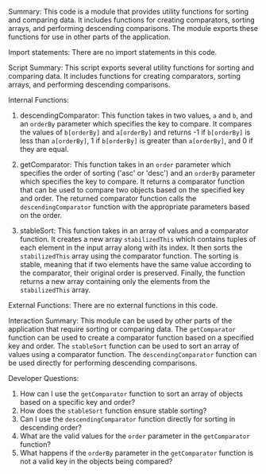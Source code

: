 Summary:
This code is a module that provides utility functions for sorting and comparing data. It includes functions for creating comparators, sorting arrays, and performing descending comparisons. The module exports these functions for use in other parts of the application.

Import statements:
There are no import statements in this code.

Script Summary:
This script exports several utility functions for sorting and comparing data. It includes functions for creating comparators, sorting arrays, and performing descending comparisons.

Internal Functions:
1. descendingComparator: This function takes in two values, `a` and `b`, and an `orderBy` parameter which specifies the key to compare. It compares the values of `b[orderBy]` and `a[orderBy]` and returns -1 if `b[orderBy]` is less than `a[orderBy]`, 1 if `b[orderBy]` is greater than `a[orderBy]`, and 0 if they are equal.

2. getComparator: This function takes in an `order` parameter which specifies the order of sorting ('asc' or 'desc') and an `orderBy` parameter which specifies the key to compare. It returns a comparator function that can be used to compare two objects based on the specified key and order. The returned comparator function calls the `descendingComparator` function with the appropriate parameters based on the order.

3. stableSort: This function takes in an array of values and a comparator function. It creates a new array `stabilizedThis` which contains tuples of each element in the input array along with its index. It then sorts the `stabilizedThis` array using the comparator function. The sorting is stable, meaning that if two elements have the same value according to the comparator, their original order is preserved. Finally, the function returns a new array containing only the elements from the `stabilizedThis` array.

External Functions:
There are no external functions in this code.

Interaction Summary:
This module can be used by other parts of the application that require sorting or comparing data. The `getComparator` function can be used to create a comparator function based on a specified key and order. The `stableSort` function can be used to sort an array of values using a comparator function. The `descendingComparator` function can be used directly for performing descending comparisons.

Developer Questions:
1. How can I use the `getComparator` function to sort an array of objects based on a specific key and order?
2. How does the `stableSort` function ensure stable sorting?
3. Can I use the `descendingComparator` function directly for sorting in descending order?
4. What are the valid values for the `order` parameter in the `getComparator` function?
5. What happens if the `orderBy` parameter in the `getComparator` function is not a valid key in the objects being compared?